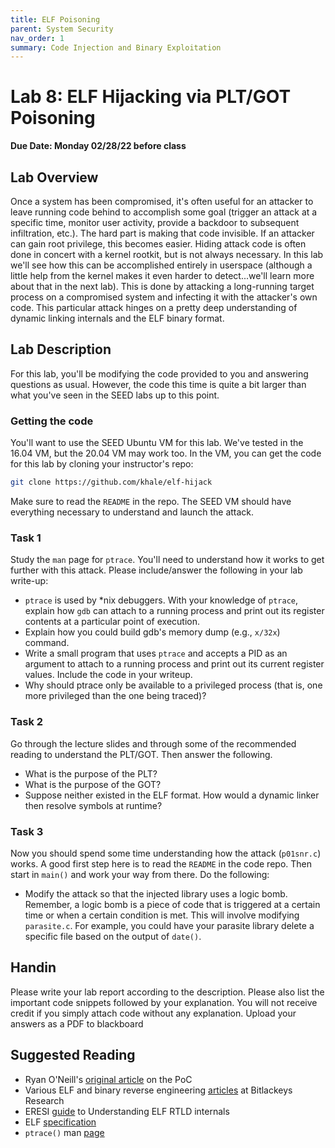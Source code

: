 ```yaml
---
title: ELF Poisoning
parent: System Security
nav_order: 1
summary: Code Injection and Binary Exploitation
---
```


# Lab 8: ELF Hijacking via PLT/GOT Poisoning

**Due Date: Monday 02/28/22 before class**

## Lab Overview
Once a system has been compromised, it's often useful for an attacker to leave
running code behind to accomplish some goal (trigger an attack at a specific
time, monitor user activity, provide a backdoor to subsequent infiltration,
etc.). The hard part is making that code invisible. If an attacker can gain
root privilege, this becomes easier. Hiding attack code is often done in
concert with a kernel rootkit, but is not always necessary. In this lab we'll
see how this can be accomplished entirely in userspace (although a little help
from the kernel makes it even harder to detect...we'll learn more about that in
the next lab). This is done by attacking a long-running target process on
a compromised system and infecting it with the attacker's own code. This
particular attack hinges on a pretty deep understanding of dynamic linking
internals and the ELF binary format.


## Lab Description
For this lab, you'll be modifying the code provided to you and answering
questions as usual. However, the code this time is quite a bit larger than what
you've seen in the SEED labs up to this point.

### Getting the code
You'll want to use the SEED Ubuntu VM for this lab. We've tested in the 16.04
VM, but the 20.04 VM may work too. In the VM, you can get the code for this lab
by cloning your instructor's repo:

```bash
git clone https://github.com/khale/elf-hijack
```

Make sure to read the `README` in the repo. The SEED VM should have everything necessary to understand and launch the attack.

### Task 1

Study the `man` page for `ptrace`. You'll need to understand how it works to get further with this attack. Please include/answer the following in your lab write-up:

- `ptrace` is used by *nix debuggers. With your knowledge of `ptrace`, explain how `gdb` can attach to a running process and print out its register contents at a particular point of execution.
- Explain how you could build gdb's memory dump (e.g., `x/32x`) command.
- Write a small program that uses `ptrace` and accepts a PID as an argument to attach to a running process and print out its current register values. Include the code in your writeup.
- Why should ptrace only be available to a privileged process (that is, one more privileged than the one being traced)?

### Task 2
Go through the lecture slides and through some of the recommended reading to understand the PLT/GOT. Then answer the following.
- What is the purpose of the PLT?
- What is the purpose of the GOT?
- Suppose neither existed in the ELF format. How would a dynamic linker then resolve symbols at runtime?

### Task 3

Now you should spend some time understanding how the attack (`p01snr.c`) works. A good first step here is to read the `README` in the code repo. Then start in `main()` and work your way from there. Do the following:

- Modify the attack so that the injected library uses a logic bomb. Remember, a logic bomb is a piece of code that is triggered at a certain time or when a certain condition is met. This will involve modifying `parasite.c`. For example, you could have your parasite library delete a specific file based on the output of `date()`.


## Handin
Please write your lab report according to the description. Please also list the
important code snippets followed by your explanation. You will not receive
credit if you simply attach code without any explanation. Upload your answers
as a PDF to blackboard

## Suggested Reading
- Ryan O'Neill's [original article](https://vxug.fakedoma.in/archive/VxHeaven/lib/vrn00.html) on the PoC
- Various ELF and binary reverse engineering [articles](https://bitlackeys.org/) at Bitlackeys Research
- ERESI [guide](https://johntortugo.wordpress.com/2012/08/27/understanding-linux-elf-rtld-internals/) to Understanding ELF RTLD internals
- ELF [specification](http://www.skyfree.org/linux/references/ELF_Format.pdf)
- `ptrace()` man [page](https://man7.org/linux/man-pages/man2/ptrace.2.html)

